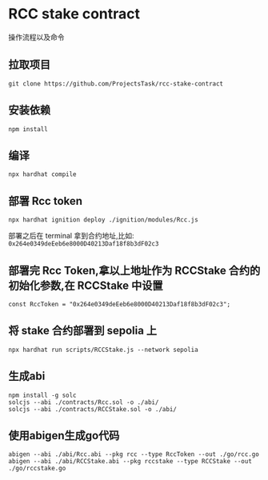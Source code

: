# RCC stake contract

操作流程以及命令

## 拉取项目

```
git clone https://github.com/ProjectsTask/rcc-stake-contract
```

## 安装依赖

```
npm install
```

## 编译

```
npx hardhat compile
```

## 部署 Rcc token

```
npx hardhat ignition deploy ./ignition/modules/Rcc.js
```

部署之后在 terminal 拿到合约地址,比如: `0x264e0349deEeb6e8000D40213Daf18f8b3dF02c3`

## 部署完 Rcc Token,拿以上地址作为 RCCStake 合约的初始化参数,在 RCCStake 中设置

```
const RccToken = "0x264e0349deEeb6e8000D40213Daf18f8b3dF02c3";
```

## 将 stake 合约部署到 sepolia 上

```
npx hardhat run scripts/RCCStake.js --network sepolia
```

## 生成abi

```
npm install -g solc
solcjs --abi ./contracts/Rcc.sol -o ./abi/
solcjs --abi ./contracts/RCCStake.sol -o ./abi/
```

## 使用abigen生成go代码

```
abigen --abi ./abi/Rcc.abi --pkg rcc --type RccToken --out ./go/rcc.go
abigen --abi ./abi/RCCStake.abi --pkg rccstake --type RCCStake --out ./go/rccstake.go
```

